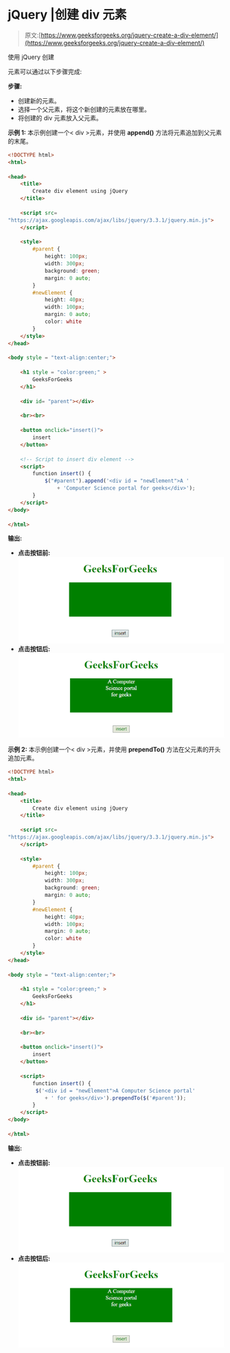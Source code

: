 # jQuery |创建 div 元素

> 原文:[https://www.geeksforgeeks.org/jquery-create-a-div-element/](https://www.geeksforgeeks.org/jquery-create-a-div-element/)

使用 jQuery 创建

元素可以通过以下步骤完成:

**步骤:**

*   创建新的元素。
*   选择一个父元素，将这个新创建的元素放在哪里。
*   将创建的 div 元素放入父元素。

**示例 1:** 本示例创建一个< div >元素，并使用 **append()** 方法将元素追加到父元素的末尾。

```html
<!DOCTYPE html>  
<html>  

<head> 
    <title> 
        Create div element using jQuery
    </title>

    <script src=
"https://ajax.googleapis.com/ajax/libs/jquery/3.3.1/jquery.min.js">
    </script>

    <style>
        #parent {
            height: 100px;
            width: 300px;
            background: green;
            margin: 0 auto;
        }
        #newElement {
            height: 40px;
            width: 100px;
            margin: 0 auto;
            color: white
        }
    </style>
</head> 

<body style = "text-align:center;">  

    <h1 style = "color:green;" >  
        GeeksForGeeks  
    </h1>  

    <div id= "parent"></div>

    <br><br>

    <button onclick="insert()"> 
        insert
    </button> 

    <!-- Script to insert div element -->
    <script> 
        function insert() {
            $("#parent").append('<div id = "newElement">A '
                + 'Computer Science portal for geeks</div>');
        }
    </script> 
</body>  

</html>
```

**输出:**

*   **点击按钮前:**
    ![](img/e44a9902fcfe4d2850985589c4c3122f.png)
*   **点击按钮后:**
    ![](img/8bd2a43470f1618d94419f265f94c47f.png)

**示例 2:** 本示例创建一个< div >元素，并使用 **prependTo()** 方法在父元素的开头追加元素。

```html
<!DOCTYPE html>  
<html>  

<head> 
    <title> 
        Create div element using jQuery
    </title>

    <script src=
"https://ajax.googleapis.com/ajax/libs/jquery/3.3.1/jquery.min.js">
    </script>

    <style>
        #parent {
            height: 100px;
            width: 300px;
            background: green;
            margin: 0 auto;
        }
        #newElement {
            height: 40px;
            width: 100px;
            margin: 0 auto;
            color: white
        }
    </style>
</head> 

<body style = "text-align:center;">  

    <h1 style = "color:green;" >  
        GeeksForGeeks  
    </h1>  

    <div id= "parent"></div>

    <br><br>

    <button onclick="insert()"> 
        insert
    </button> 

    <script> 
        function insert() {
         $('<div id = "newElement">A Computer Science portal'
            + ' for geeks</div>').prependTo($('#parent'));         
        } 
    </script> 
</body>  

</html>
```

**输出:**

*   **点击按钮前:**
    ![](img/e44a9902fcfe4d2850985589c4c3122f.png)
*   **点击按钮后:**
    ![](img/8bd2a43470f1618d94419f265f94c47f.png)